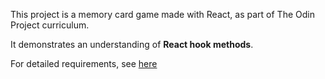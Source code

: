 This project is a memory card game made with React, as part of The Odin Project curriculum.

It demonstrates an understanding of **React hook methods**.

For detailed requirements, see [here](https://www.theodinproject.com/lessons/node-path-javascript-memory-card)
